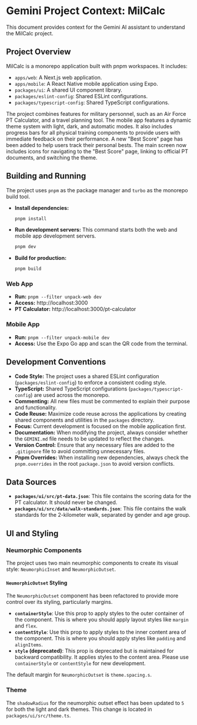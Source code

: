 # Gemini Project Context: MilCalc

This document provides context for the Gemini AI assistant to understand the MilCalc project.

## Project Overview

MilCalc is a monorepo application built with pnpm workspaces. It includes:

-   `apps/web`: A Next.js web application.
-   `apps/mobile`: A React Native mobile application using Expo.
-   `packages/ui`: A shared UI component library.
-   `packages/eslint-config`: Shared ESLint configurations.
-   `packages/typescript-config`: Shared TypeScript configurations.

The project combines features for military personnel, such as an Air Force PT Calculator, and a travel planning tool. The mobile app features a dynamic theme system with light, dark, and automatic modes. It also includes progress bars for all physical training components to provide users with immediate feedback on their performance. A new "Best Score" page has been added to help users track their personal bests. The main screen now includes icons for navigating to the "Best Score" page, linking to official PT documents, and switching the theme.

## Building and Running

The project uses `pnpm` as the package manager and `turbo` as the monorepo build tool.

-   **Install dependencies:**
    ```bash
    pnpm install
    ```

-   **Run development servers:**
    This command starts both the web and mobile app development servers.
    ```bash
    pnpm dev
    ```

-   **Build for production:**
    ```bash
    pnpm build
    ```

### Web App

-   **Run:** `pnpm --filter unpack-web dev`
-   **Access:** http://localhost:3000
-   **PT Calculator:** http://localhost:3000/pt-calculator

### Mobile App

-   **Run:** `pnpm --filter unpack-mobile dev`
-   **Access:** Use the Expo Go app and scan the QR code from the terminal.

## Development Conventions

-   **Code Style:** The project uses a shared ESLint configuration (`packages/eslint-config`) to enforce a consistent coding style.
-   **TypeScript:** Shared TypeScript configurations (`packages/typescript-config`) are used across the monorepo.
-   **Commenting:** All new files must be commented to explain their purpose and functionality.
-   **Code Reuse:** Maximize code reuse across the applications by creating shared components and utilities in the `packages` directory.
-   **Focus:** Current development is focused on the mobile application first.
-   **Documentation:** When modifying the project, always consider whether the `GEMINI.md` file needs to be updated to reflect the changes.
-   **Version Control:** Ensure that any necessary files are added to the `.gitignore` file to avoid committing unnecessary files.
-   **Pnpm Overrides:** When installing new dependencies, always check the `pnpm.overrides` in the root `package.json` to avoid version conflicts.

## Data Sources

-   **`packages/ui/src/pt-data.json`**: This file contains the scoring data for the PT calculator. It should never be changed.
-   **`packages/ui/src/data/walk-standards.json`**: This file contains the walk standards for the 2-kilometer walk, separated by gender and age group.

## UI and Styling

### Neumorphic Components

The project uses two main neumorphic components to create its visual style: `NeumorphicInset` and `NeumorphicOutset`.

#### `NeumorphicOutset` Styling

The `NeumorphicOutset` component has been refactored to provide more control over its styling, particularly margins.

-   **`containerStyle`**: Use this prop to apply styles to the outer container of the component. This is where you should apply layout styles like `margin` and `flex`.
-   **`contentStyle`**: Use this prop to apply styles to the inner content area of the component. This is where you should apply styles like `padding` and `alignItems`.
-   **`style` (deprecated)**: This prop is deprecated but is maintained for backward compatibility. It applies styles to the content area. Please use `containerStyle` or `contentStyle` for new development.

The default margin for `NeumorphicOutset` is `theme.spacing.s`.

### Theme

The `shadowRadius` for the neumorphic outset effect has been updated to `5` for both the light and dark themes. This change is located in `packages/ui/src/theme.ts`.